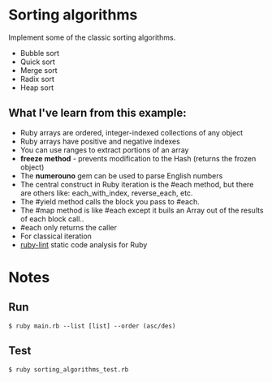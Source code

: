 # Sorting algorithms
Implement some of the classic sorting algorithms.

- Bubble sort
- Quick sort
- Merge sort
- Radix sort
- Heap sort

## What I've learn from this example:
- Ruby arrays are ordered, integer-indexed collections of any object
- Ruby arrays have positive and negative indexes
- You can use ranges to extract portions of an array
- **freeze method** - prevents modification to the Hash (returns the frozen object)
- The **numerouno** gem can be used to parse English numbers
- The central construct in Ruby iteration is the #each method, but there are others
like: each_with_index, reverse_each, etc.
- The #yield method calls the block you pass to #each.
- The #map method is like #each except it buils an Array out of the results of each block call..
- #each only returns the caller
- For classical iteration
- [ruby-lint](https://github.com/YorickPeterse/ruby-lint) static code analysis for Ruby

# Notes

## Run

```shell
$ ruby main.rb --list [list] --order (asc/des)
```

## Test

```shell
$ ruby sorting_algorithms_test.rb
```

